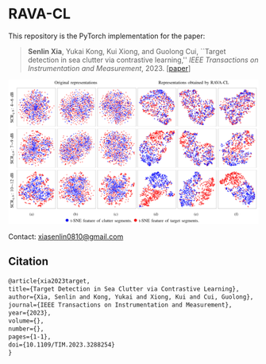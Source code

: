 # RAVA-CL
This repository is the PyTorch implementation for the paper:
> **Senlin Xia**, Yukai Kong, Kui Xiong, and Guolong Cui, 
> ``Target detection in sea clutter via contrastive learning,''
> *IEEE Transactions on Instrumentation and Measurement*, 2023. [[paper](https://ieeexplore.ieee.org/document/10168724)]

<p align="center"> 
  <img src="TIM2023.png" width="650"/>
</p>

Contact: [xiasenlin0810@gmail.com](mailto:xiasenlin0810@gmail.com)

## Citation
    @article{xia2023target,
    title={Target Detection in Sea Clutter via Contrastive Learning},
    author={Xia, Senlin and Kong, Yukai and Xiong, Kui and Cui, Guolong},
    journal={IEEE Transactions on Instrumentation and Measurement},
    year={2023},
    volume={},
    number={},
    pages={1-1},
    doi={10.1109/TIM.2023.3288254}
    }
